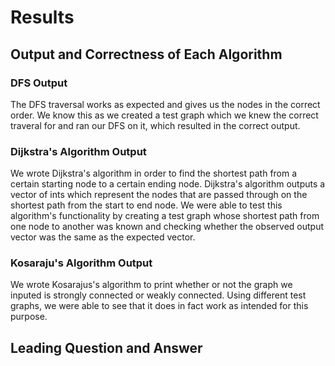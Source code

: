 # Results
## Output and Correctness of Each Algorithm
### DFS Output
The DFS traversal works as expected and gives us the nodes in the correct order. We know this as we created a test graph which we knew the correct traveral for and ran our DFS on it, which resulted in the correct output.

### Dijkstra's Algorithm Output
We wrote Dijkstra's algorithm in order to find the shortest path from a certain starting node to a certain ending node. Dijkstra's algorithm outputs a vector of ints which represent the nodes that are passed through on the shortest path from the start to end node. We were able to test this algorithm's functionality by creating a test graph whose shortest path from one node to another was known and checking whether the observed output vector was the same as the expected vector.

### Kosaraju's Algorithm Output
We wrote Kosarajus's algorithm to print whether or not the graph we inputed is strongly connected or weakly connected. Using different test graphs, we were able to see that it does in fact work as intended for this purpose.

## Leading Question and Answer


